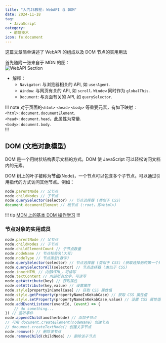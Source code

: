 ```yaml
---
title: "入门JS教程: WebAPI 与 DOM"
date: 2024-11-18
tag:
  - JavaScript
category:
  - 前端技术
icon: fe:document
---
```

这篇文章简单讲述了 WebAPI 的组成以及 DOM 节点的实用用法
<!-- more -->

首先随附一张来自于 MDN 的图：  
![WebAPI Section](https://developer.mozilla.org/zh-CN/docs/Learn/JavaScript/Client-side_web_APIs/Manipulating_documents/document-window-navigator.png)

* 解释：
    * `Navigator`: 与浏览器相关的 API, 如 `userAgent`.  
    * `Window`: 与网页有关的 API, 如 `scroll`. `Window` 同时作为 `globalThis`.  
    * `Document`: 与页面有关的 API, 如 `querySelector`.

!!! note
对于页面的`<html>` `<head>` `<body>` 等重要元素，有如下映射：  
`<html>`: `document.documentElement`.  
`<head>`: `document.head`，此属性为常量.  
`<body>`: `document.body`.  
!!!

## DOM (文档对象模型)

DOM 是一个用树状结构表示文档的方式。DOM 使 JavaScript 可以轻松访问文档内的元素。

DOM 树上的叶子被称为**节点**(Node)，一个节点可以包含多个子节点。可以通过引用指代的方式访问其他节点。例如：  

```js
node.parentNode // 父节点
node.childNodes // 子节点
node.querySelector(selector) // 节点选择器 (类似于 CSS)
document.documentElement // 根节点 (:root，即<html>)
```

!!! tip
[MDN 上的基本 DOM 操作学习](https://developer.mozilla.org/zh-CN/docs/Learn/JavaScript/Client-side_web_APIs/Manipulating_documents#%E5%8A%A8%E6%89%8B%E7%BB%83%E4%B9%A0%EF%BC%9A%E5%9F%BA%E6%9C%AC%E7%9A%84_dom_%E6%93%8D%E4%BD%9C)
!!!

### 节点对象的实用成员

```js
node.parentNode // 父节点
node.childNodes // 子节点
node.childElementCount // 子节点数量
node.nodeName // 节点标签名(大写)
node.nodeType // 节点类型(数字)
node.querySelector(selector) // 节点选择器 (类似于 CSS) (获取选择到的第一个)
node.querySelectorAll(selector) // 节点选择器 (类似于 CSS)
node.innerHTML // 内部HTML，可读写
node.textContent // 内部所有文字，可读写
node.getAttribute(key) // 获取属性
node.setAttribute(key,value) // 设置属性
node.style[propertyInCamelCase] // 获取 CSS 属性值
node.style.getProperty(propertyNameInKekabCase) // 获取 CSS 属性值
node.style.setProperty(propertyNameInKekabCase,value) // 设置 CSS 属性值
node.addEventListener(eventId, (event) => {
    // do something...
}) // 监听事件
node.appendChild(anotherNode) // 添加子节点
// 可用 document.createElement(nodeName) 创建节点
// document.createTextNode() 创建文字节点
node.remove() // 删除该节点
node.removeChild(childNode) // 删除该子节点
```
